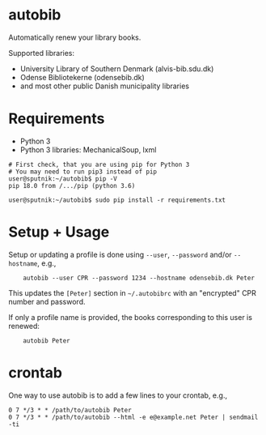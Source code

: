 autobib
=======

Automatically renew your library books.

Supported libraries:

* University Library of Southern Denmark (alvis-bib.sdu.dk)
* Odense Bibliotekerne (odensebib.dk)
* and most other public Danish municipality libraries

Requirements
============

* Python 3
* Python 3 libraries: MechanicalSoup, lxml

```console
# First check, that you are using pip for Python 3
# You may need to run pip3 instead of pip
user@sputnik:~/autobib$ pip -V
pip 18.0 from /.../pip (python 3.6)

user@sputnik:~/autobib$ sudo pip install -r requirements.txt
```

Setup + Usage
=============

Setup or updating a profile is done using `--user`, `--password` and/or `--hostname`, e.g.,

```
    autobib --user CPR --password 1234 --hostname odensebib.dk Peter
```

This updates the `[Peter]` section in `~/.autobibrc` with an "encrypted" CPR number and password.

If only a profile name is provided, the books corresponding to this user
is renewed:

```
    autobib Peter
```

crontab
=======

One way to use autobib is to add a few lines to your crontab, e.g.,
```
0 7 */3 * * /path/to/autobib Peter
0 7 */3 * * /path/to/autobib --html -e e@example.net Peter | sendmail -ti
```
